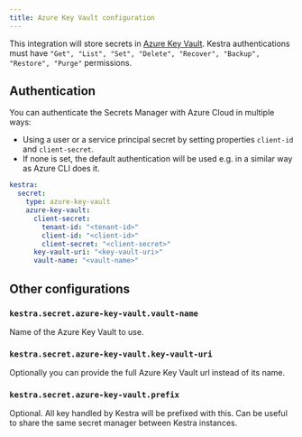 ```yaml
---
title: Azure Key Vault configuration
---
```


This integration will store secrets in [Azure Key Vault](https://azure.microsoft.com/products/key-vault/). Kestra authentications must have `"Get", "List", "Set", "Delete", "Recover", "Backup", "Restore", "Purge"` permissions.

## Authentication
You can authenticate the Secrets Manager with Azure Cloud in multiple ways:
- Using a user or a service principal secret by setting properties `client-id` and `client-secret`.
- If none is set, the default authentication will be used e.g. in a similar way as Azure CLI does it.

```yaml
kestra:
  secret:
    type: azure-key-vault
    azure-key-vault:
      client-secret:
        tenant-id: "<tenant-id>"
        client-id: "<client-id>"
        client-secret: "<client-secret>"
      key-vault-uri: "<key-vault-uri>"
      vault-name: "<vault-name>"
```

## Other configurations
### `kestra.secret.azure-key-vault.vault-name`
Name of the Azure Key Vault to use.

### `kestra.secret.azure-key-vault.key-vault-uri`
Optionally you can provide the full Azure Key Vault url instead of its name.

### `kestra.secret.azure-key-vault.prefix`
Optional. All key handled by Kestra will be prefixed with this. Can be useful to share the same secret manager between Kestra instances.

